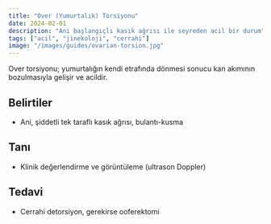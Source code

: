 ```yaml
---
title: "Over (Yumurtalık) Torsiyonu"
date: 2024-02-01
description: "Ani başlangıçlı kasık ağrısı ile seyreden acil bir durum"
tags: ["acil", "jinekoloji", "cerrahi"]
image: "/images/guides/ovarian-torsion.jpg"
---
```


Over torsiyonu; yumurtalığın kendi etrafında dönmesi sonucu kan akımının bozulmasıyla gelişir ve acildir.

## Belirtiler
- Ani, şiddetli tek taraflı kasık ağrısı, bulantı-kusma

## Tanı
- Klinik değerlendirme ve görüntüleme (ultrason Doppler)

## Tedavi
- Cerrahi detorsiyon, gerekirse ooferektomi


